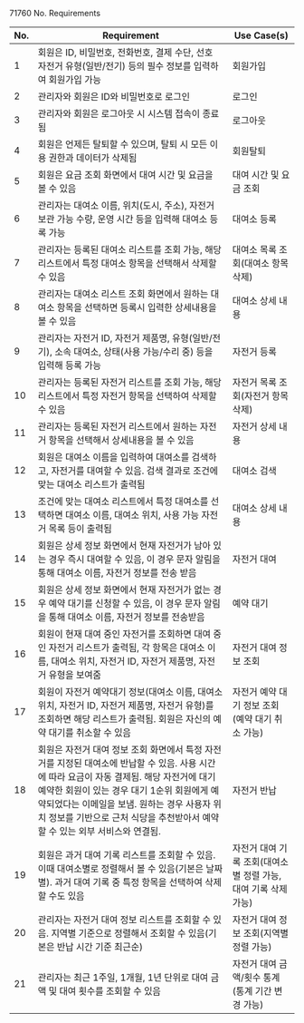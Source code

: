 71760
No.  Requirements         

| No.| Requirement                                                                                               | Use Case(s) |
|----|-----------------------------------------------------------------------------------------------------------|-------------|
| 1  | 회원은 ID, 비밀번호, 전화번호, 결제 수단, 선호 자전거 유형(일반/전기) 등의 필수 정보를 입력하여 회원가입 가능 |      회원가입       |
| 2  | 관리자와 회원은 ID와 비밀번호로 로그인                                                        |      로그인       |
| 3  | 관리자와 회원은 로그아웃 시 시스템 접속이 종료됨                                              |      로그아웃       |
| 4  | 회원은 언제든 탈퇴할 수 있으며, 탈퇴 시 모든 이용 권한과 데이터가 삭제됨                               |      회원탈퇴       |
| 5  | 회원은 요금 조회 화면에서 대여 시간 및 요금을 볼 수 있음                                             |      대여 시간 및 요금 조회       |
| 6  | 관리자는 대여소 이름, 위치(도시, 주소), 자전거 보관 가능 수량, 운영 시간 등을 입력해 대여소 등록 가능  |      대여소 등록       |
| 7  | 관리자는 등록된 대여소 리스트를 조회 가능, 해당 리스트에서 특정 대여소 항목을 선택해서 삭제할 수 있음    |   대여소 목록 조회(대여소 항목 삭제) |
| 8  | 관리자는 대여소 리스트 조회 화면에서 원하는 대여소 항목을 선택하면 등록시 입력한 상세내용을 볼 수 있음 |      대여소 상세 내용       |
| 9 | 관리자는 자전거 ID, 자전거 제품명, 유형(일반/전기), 소속 대여소, 상태(사용 가능/수리 중) 등을 입력해 등록 가능 |      자전거 등록       |
| 10 | 관리자는 등록된 자전거 리스트를 조회 가능, 해당 리스트에서 특정 자전거 항목을 선택하여 삭제할 수 있음  |    자전거 목록 조회(자전거 항목 삭제)      |
| 11 | 관리자는 등록된 자전거 리스트에서 원하는 자전거 항목을 선택해서 상세내용을 볼 수 있음                           |      자전거 상세 내용      |
| 12 | 회원은 대여소 이름을 입력하여 대여소를 검색하고, 자전거를 대여할 수 있음. 검색 결과로 조건에 맞는 대여소 리스트가 출력됨  |      대여소 검색       |
| 13 | 조건에 맞는 대여소 리스트에서 특정 대여소를 선택하면 대여소 이름, 대여소 위치, 사용 가능 자전거 목록 등이 출력됨         |  대여소 상세 내용       |
| 14 | 회원은 상세 정보 화면에서 현재 자전거가 남아 있는 경우 즉시 대여할 수 있음, 이 경우 문자 알림을 통해 대여소 이름, 자전거 정보를 전송 받음 | 자전거 대여             |
| 15 | 회원은 상세 정보 화면에서 현재 자전거가 없는 경우 예약 대기를 신청할 수 있음, 이 경우 문자 알림을 통해 대여소 이름, 자전거 정보를 전송받음 | 예약 대기             |
| 16 | 회원이 현재 대여 중인 자전거를 조회하면 대여 중인 자전거 리스트가 출력됨, 각 항목은 대여소 이름, 대여소 위치, 자전거 ID, 자전거 제품명, 자전거 유형을 보여줌 | 자전거 대여 정보 조회            |
| 17 | 회원이 자전거 예약대기 정보(대여소 이름, 대여소 위치, 자전거 ID, 자전거 제품명, 자전거 유형)를 조회하면 해당 리스트가 출력됨. 회원은 자신의 예약 대기를 취소할 수 있음  | 자전거 예약 대기 정보 조회(예약 대기 취소 가능)            |
| 18 | 회원은 자전거 대여 정보 조회 화면에서 특정 자전거를 지정된 대여소에 반납할 수 있음. 사용 시간에 따라 요금이 자동 결제됨. 해당 자전거에 대기 예약한 회원이 있는 경우 대기 1순위 회원에게 예약되었다는 이메일을 보냄. 원하는 경우 사용자 위치 정보를 기반으로 근처 식당을 추천받아서 예약할 수 있는 외부 서비스와 연결됨.                  |       자전거 반납     |
| 19 | 회원은 과거 대여 기록 리스트를 조회할 수 있음. 이때 대여소별로 정렬해서 볼 수 있음(기본은 날짜별). 과거 대여 기록 중 특정 항목을 선택하여 삭제할 수도 있음                                                        |     자전거 대여 기록 조회(대여소별 정렬 가능, 대여 기록 삭제 가능)        |
| 20 | 관리자는 자전거 대여 정보 리스트를 조회할 수 있음. 지역별 기준으로 정렬해서 조회할 수 있음(기본은 반납 시간 기준 최근순)                                                   |     자전거 대여 정보 조회(지역별 정렬 가능)    |
| 21 | 관리자는 최근 1주일, 1개월, 1년 단위로 대여 금액 및 대여 횟수를 조회할 수 있음                       |        자전거 대여 금액/횟수 통계 (통계 기간 변경 가능)     |

